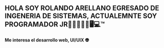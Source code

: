 

## HOLA SOY ROLANDO ARELLANO EGRESADO DE INGENERIA DE SISTEMAS, ACTUALEMNTE SOY PROGRAMADOR JR🐱‍👤👨‍🎤📲🖥💻™

#### Me interesa el desarrollo web, UI/UIX 👽

<!--
**rolandoarellano69/rolandoarellano69** is a ✨ _special_ ✨ repository because its `README.md` (this file) appears on your GitHub profile.-->





